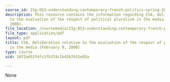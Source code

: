 ```yaml
---
course_id: 21g-053-understanding-contemporary-french-politics-spring-2014
description: This resource contains the information regarding CSA, deliberation relative
  to the evaluation of the respect of political pluralism in the media (february 8,
  2000).
file_location: /coursemedia/21g-053-understanding-contemporary-french-politics-spring-2014/10f2ad52fdfc1fb374c1b43b7431e83a_MIT21G_053S14_CSA.pdf
file_type: application/pdf
layout: pdf
title: CSA, Deliberation relative to the evaluation of the respect of political pluralism
  in the media (February 8, 2000)
type: course
uid: 10f2ad52fdfc1fb374c1b43b7431e83a

---
```

None